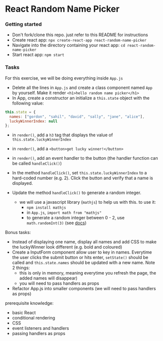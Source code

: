 # React Random Name Picker

### Getting started
- Don't fork/clone this repo. just refer to this README for instructions
- Create react app: `npx create-react-app react-random-name-picker`
- Navigate into the directory containing your react app: `cd react-random-name-picker`
- Start react app: `npm start`

### Tasks
For this exercise, we will be doing everything inside `App.js`
- Delete all the lines in `App.js` and create a class component named `App` by yourself. Make it render `<h1>hello random name picker</h1>`
- In App, create a constructor an initialize a `this.state` object with the following value:

```js
this.state = {
  names: ["gordon", "sahil", "david", "sally", "jane", "alice"],
  luckyWinnerIndex: null
};
```
- in `render()`, add a `h3` tag that displays the value of `this.state.luckyWinnerIndex`

- in `render()`, add a `<button>get lucky winner!</button>`

- in `render()`, add an event handler to the button (the handler function can be called `handleClick()`)

- In the method `handleClick()`, set `this.state.luckyWinnerIndex` to a hard-coded number (e.g. 2). Click the button and verify that a name is displayed.

- Update the method `handleClick()` to generate a random integer. 
  - we will use a javascript library (`mathjs`) to help us with this. to use it:
    - `npm install mathjs`
    - in `App.js`, `import math from "mathjs"`
    - to generate a random integer between 0 - 2, use `math.randomInt(3)` (see [docs](http://mathjs.org/docs/reference/functions/randomInt.html))


Bonus tasks:
- Instead of displaying one name, display all names and add CSS to make the luckyWinner look different (e.g. bold and coloured) 
- Create a InputForm component allow user to key in names. Everytime the user clicks the submit button or hits enter, `setState()` should be called and `this.state.names` should be updated with a new name. Note 2 things:
  - this is only in memory, meaning everytime you refresh the page, the added names will disappear)
  - you will need to pass handlers as props
- Refactor App.js into smaller components (we will need to pass handlers as props)



prerequisite knowledge:
- basic React
- conditional rendering
- CSS
- event listeners and handlers
- passing handlers as props